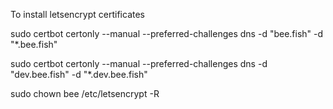 To install letsencrypt certificates

sudo certbot certonly --manual --preferred-challenges dns -d "bee.fish" -d "*.bee.fish"

sudo certbot certonly --manual --preferred-challenges dns -d "dev.bee.fish" -d "*.dev.bee.fish"


sudo chown bee /etc/letsencrypt -R

